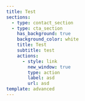 ```yaml
---
title: Test
sections:
  - type: contact_section
  - type: cta_section
    has_background: true
    background_color: white
    title: Test
    subtitle: test
    actions:
      - style: link
        new_window: true
        type: action
        label: asd
        url: asd
template: advanced
---
```

